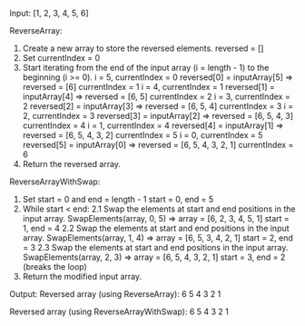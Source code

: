 Input: [1, 2, 3, 4, 5, 6]

ReverseArray:
1. Create a new array to store the reversed elements.
   reversed = []
2. Set currentIndex = 0
3. Start iterating from the end of the input array (i = length - 1) to the beginning (i >= 0).
   i = 5, currentIndex = 0
      reversed[0] = inputArray[5] => reversed = [6]
      currentIndex = 1
   i = 4, currentIndex = 1
      reversed[1] = inputArray[4] => reversed = [6, 5]
      currentIndex = 2
   i = 3, currentIndex = 2
      reversed[2] = inputArray[3] => reversed = [6, 5, 4]
      currentIndex = 3
   i = 2, currentIndex = 3
      reversed[3] = inputArray[2] => reversed = [6, 5, 4, 3]
      currentIndex = 4
   i = 1, currentIndex = 4
      reversed[4] = inputArray[1] => reversed = [6, 5, 4, 3, 2]
      currentIndex = 5
   i = 0, currentIndex = 5
      reversed[5] = inputArray[0] => reversed = [6, 5, 4, 3, 2, 1]
      currentIndex = 6
4. Return the reversed array.

ReverseArrayWithSwap:
1. Set start = 0 and end = length - 1
   start = 0, end = 5
2. While start < end:
   2.1 Swap the elements at start and end positions in the input array.
       SwapElements(array, 0, 5) => array = [6, 2, 3, 4, 5, 1]
       start = 1, end = 4
   2.2 Swap the elements at start and end positions in the input array.
       SwapElements(array, 1, 4) => array = [6, 5, 3, 4, 2, 1]
       start = 2, end = 3
   2.3 Swap the elements at start and end positions in the input array.
       SwapElements(array, 2, 3) => array = [6, 5, 4, 3, 2, 1]
       start = 3, end = 2 (breaks the loop)
3. Return the modified input array.

Output:
Reversed array (using ReverseArray):
6 5 4 3 2 1

Reversed array (using ReverseArrayWithSwap):
6 5 4 3 2 1
